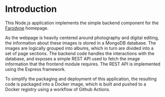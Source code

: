 # Introduction

This Node.js application implements the simple backend component for the [Farodyne](http://www.farodyne.com) homepage.

As the webpage is heavily centered around photography and digital editing, the information about these images is stored in a MongoDB database. The images are logically grouped into albums, which in turn are divided into a set of page sections. The backend code handles the interactions with the database, and exposes a simple REST API used to fetch the image information that the frontend module requires. The REST API is implemented using the Express framework.

To simplify the packaging and deployment of this application, the resulting code is packaged into a Docker image, which is built and pushed to a Docker registry using a workflow of Github Actions.
